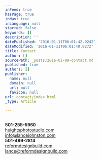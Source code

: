 ```yaml
---
inFeed: true
hasPage: true
inNav: true
inLanguage: null
starred: false
keywords: []
description: ''
datePublished: '2016-01-11T06:01:42.924Z'
dateModified: '2016-01-11T06:01:40.827Z'
title: Contact
author: []
sourcePath: _posts/2016-01-09-contact.md
published: true
authors: []
publisher:
  name: null
  domain: null
  url: null
  favicon: null
url: contact/index.html
_type: Article

---
```

## 

## 

**501-255-5960**  
[heightsphotostudio.com][0]  
info@lancejohnston.com  
**501-499-2814**  
[reformdesignbuild.com][1]  
lance@reformdesignbuild.com

## 



[0]: https://thegrid.ai/lance-johnston-photographer/
[1]: https://thegrid.ai/reform-design-build/